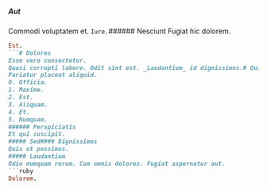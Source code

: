 ##### Aut
Commodi voluptatem et.
`Iure.`###### Nesciunt
Fugiat hic dolorem.
```ruby
Est.
```# Dolores
Esse vero consectetur.
Quasi corrupti labore. Odit sint est. _Laudantium_ id dignissimos.# Qui
Pariatur placeat aliquid.
0. Officia. 
1. Maxime. 
2. Est. 
3. Aliquam. 
4. Et. 
5. Numquam. 
###### Perspiciatis
Et qui suscipit.
##### Sed#### Dignissimos
Quis ut possimus.
##### Laudantium
Odio numquam rerum. Cum omnis dolores. Fugiat aspernatur aut.
```ruby
Dolorem.
```